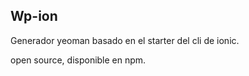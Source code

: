 ## Wp-ion

Generador yeoman basado en el starter del cli de ionic.

open source, disponible en npm.

